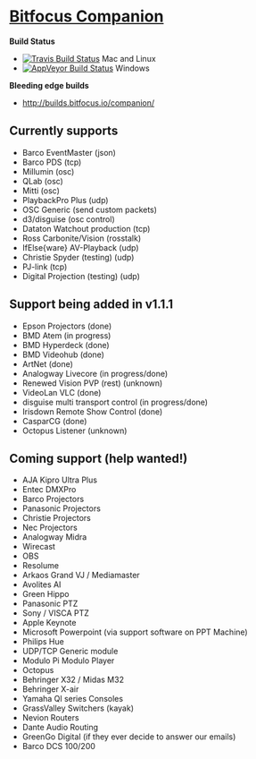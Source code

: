 # [Bitfocus Companion](http://bitfocus.io/companion)

**Build Status**
* [![Travis Build Status](https://travis-ci.org/bitfocus/companion.svg?branch=master)](https://travis-ci.org/bitfocus/companion) Mac and Linux
* [![AppVeyor Build Status](https://ci.appveyor.com/api/projects/status/github/bitfocus/companion?branch=master&svg=true)](https://ci.appveyor.com/project/haakonnessjoen/companion/branch/master) Windows

**Bleeding edge builds**
* http://builds.bitfocus.io/companion/

## Currently supports
* Barco EventMaster (json)
* Barco PDS (tcp)
* Millumin (osc)
* QLab (osc)
* Mitti (osc)
* PlaybackPro Plus (udp)
* OSC Generic (send custom packets)
* d3/disguise (osc control)
* Dataton Watchout production (tcp)
* Ross Carbonite/Vision (rosstalk)
* IfElse{ware} AV-Playback (udp)
* Christie Spyder (testing) (udp)
* PJ-link (tcp)
* Digital Projection (testing) (udp)

## Support being added in v1.1.1
* Epson Projectors (done)
* BMD Atem (in progress)
* BMD Hyperdeck (done)
* BMD Videohub (done)
* ArtNet (done)
* Analogway Livecore (in progress/done)
* Renewed Vision PVP (rest) (unknown)
* VideoLan VLC (done)
* disguise multi transport control (in progress/done)
* Irisdown Remote Show Control (done)
* CasparCG (done)
* Octopus Listener (unknown)

## Coming support (help wanted!)
* AJA Kipro Ultra Plus
* Entec DMXPro
* Barco Projectors
* Panasonic Projectors
* Christie Projectors
* Nec Projectors
* Analogway Midra
* Wirecast
* OBS
* Resolume
* Arkaos Grand VJ / Mediamaster
* Avolites AI
* Green Hippo
* Panasonic PTZ
* Sony / VISCA PTZ
* Apple Keynote
* Microsoft Powerpoint (via support software on PPT Machine)
* Philips Hue
* UDP/TCP Generic module
* Modulo Pi Modulo Player
* Octopus
* Behringer X32 / Midas M32
* Behringer X-air
* Yamaha Ql series Consoles
* GrassValley Switchers (kayak)
* Nevion Routers
* Dante Audio Routing
* GreenGo Digital (if they ever decide to answer our emails)
* Barco DCS 100/200

